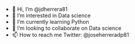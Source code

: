 - 👋 Hi, I’m @jdherrera81
- 👀 I’m interested in Data science
- 🌱 I’m currently learning Python
- 💞️ I’m looking to collaborate on Data science
- 📫 How to reach me Twitter: @joseherreradp81

<!---
jdherrera81/jdherrera81 is a ✨ special ✨ repository because its `README.md` (this file) appears on your GitHub profile.
You can click the Preview link to take a look at your changes.
--->
